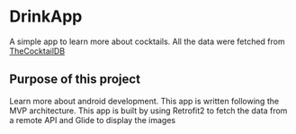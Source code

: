# DrinkApp
A simple app to learn more about cocktails.
All the data were fetched from [TheCocktailDB](https://www.thecocktaildb.com/)

## Purpose of this project
Learn more about android development.
This app is written following the MVP architecture.
This app is built by using Retrofit2 to fetch the data from a remote API and Glide to display the images